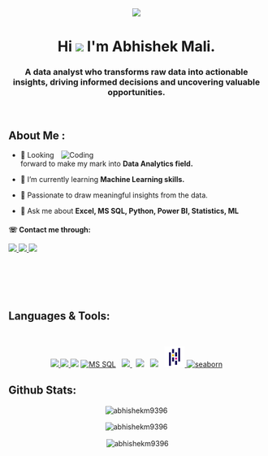 <div id="header" align="center">
  <img src="https://miro.medium.com/v2/resize:fit:1400/1*e4HBnH84BpwLCFr78xvfjg.gif" width="500"/>
</div>


<!--Code For Header Line-->

<h1 align = "center">
  Hi <img src="https://media.giphy.com/media/hvRJCLFzcasrR4ia7z/giphy.gif" width="30px"/> I'm Abhishek Mali.
</h1>

<h3  align = "center">
 <b>A data analyst who transforms raw data into actionable insights, driving informed decisions and uncovering valuable opportunities.</b>
</h3>
<br>


<h2>
  About Me :
</h2>

<a target="_blank" rel="noopener noreferrer" href="https://camo.githubusercontent.com/190338430fb2eca4d172a1987205c5e073b2de72db46cb4ed12cf1c2fa32041a/68747470733a2f2f6d656469612e67697068792e636f6d2f6d656469612f645765734263544c61766b5a754733354d492f67697068792e676966" data-target="animated-image.originalLink">
<img align="right" alt="Coding" width = "400" src="https://camo.githubusercontent.com/190338430fb2eca4d172a1987205c5e073b2de72db46cb4ed12cf1c2fa32041a/68747470733a2f2f6d656469612e67697068792e636f6d2f6d656469612f645765734263544c61766b5a754733354d492f67697068792e676966" data-canonical-src="https://static.wixstatic.com/media/2be1ce_864567900845418ebfd61e297637464d~mv2.gif" style="max-width: 100%; display: inline-block;" data-target="animated-image.originalImage">
</a>

 - 👀 Looking forward to make my mark into <b> Data Analytics field.</b>
 
 - 🔭 I’m currently learning <b> Machine Learning skills.</b>
 
 - 🌱 Passionate to draw meaningful insights from the data.
   
 - 💬 Ask me about **Excel, MS SQL, Python, Power BI, Statistics, ML**
 
<p>
  <h4>
    ☏ Contact me through:
  </h4>
  <a href="https://www.linkedin.com/in/abhishek-mali/" target="_blank"> <img src="https://img.shields.io/badge/LinkedIn-0077B5?style=for-the-badge&logo=linkedin&logoColor=white"/>
  </a>  
  <a href="mailto:abhishekmali9999@gmail.com" target="_blank"> <img src="https://img.shields.io/badge/Gmail-D14836?style=for-the-badge&logo=gmail&logoColor=white"/>
  </a>  
  <a href="https://github.com/abhishekm9396" target="_blank"> <img src="https://img.shields.io/badge/GitHub-100000?style=for-the-badge&logo=github&logoColor=white"/>
  </a>  
</p>

 <br>
 <br>
 <br>
 <br>
 
<!--Code For Languages and Tools-->

<h2 dir="auto"> </a> <strong>Languages &amp; Tools:</strong>
</h2>
<br>

<!--Code For Inserting Icon Of Languages and Tools-->

<p align="center">
    <a href="https://www.python.org" target="_blank"> <img src="https://img.icons8.com/color/48/000000/python.png"/> </a> 
    <a href="https://www.mysql.com/" target="_blank"> <img src="https://img.icons8.com/?size=48&id=9nLaR5KFGjN0&format=png"/> </a> 
    <a href="https://powerbi.microsoft.com/en-in/" target="_blank"> <img src="https://img.icons8.com/?size=48&id=3sGOUDo9nJ4k&format=png"/></a> 
    <a style="padding-right:8px;" href="https://www.microsoft.com/en-in/sql-server/sql-server-downloads" target="_blank"> <img src="https://img.icons8.com/color/48/000000/microsoft-sql-server.png" alt="MS SQL"/></a>
    <a style="padding-right:8px;" href="https://www.microsoft.com/en-in/microsoft-365/excel" target="_blank"><img src="https://img.icons8.com/fluency/48/000000/microsoft-excel-2019.png"/> </a>
    <a style="padding-right:8px;" href="https://www.microsoft.com/en-us/microsoft-365/powerpoint" target="_blank"> <img src="https://img.icons8.com/color/48/000000/microsoft-powerpoint-2019--v1.png"/></a>
    <a style="padding-right:8px;" href="https://www.google.com/sheets/about/" target="_blank"> <img src="https://img.icons8.com/color/48/000000/google-sheets.png"/></a>
    <a href="https://pandas.pydata.org/" target="_blank" rel="noreferrer"> <img src="https://raw.githubusercontent.com/devicons/devicon/2ae2a900d2f041da66e950e4d48052658d850630/icons/pandas/pandas-original.svg" alt="pandas" width="40" height="40"/> </a> 
    <a href="https://seaborn.pydata.org/" target="_blank" rel="noreferrer"> <img src="https://seaborn.pydata.org/_images/logo-mark-lightbg.svg" alt="seaborn" width="40" height="40"/> </a>


<!-- GITHUB STAT CODE -->

<h2 dir="auto">
  <strong>Github Stats:</strong>
</h2>
    
<!-- STREAK CODE -->
<p align="center"><img align="center" src="https://github-readme-streak-stats.herokuapp.com/?user=abhishekm9396&" alt="abhishekm9396" /></p>

<p align="center"><img align="center" src="https://github-readme-stats.vercel.app/api/top-langs?username=abhishekm9396&show_icons=true&locale=en&layout=compact" alt="abhishekm9396" /></p>

<p align="center">&nbsp;<img align="center" src="https://github-readme-stats.vercel.app/api?username=abhishekm9396&show_icons=true&locale=en" alt="abhishekm9396" /></p>
